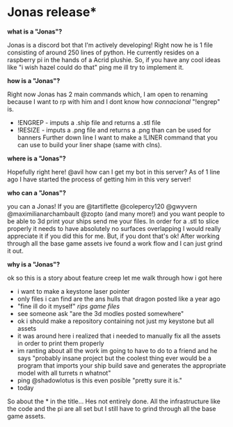 # Jonas release*

**what is a "Jonas"?**

Jonas is a discord bot that I'm actively developing!
Right now he is 1 file consisting of around 250 lines of python.
He currently resides on a raspberry pi in the hands of a Acrid plushie.
So, if you have any cool ideas like "i wish hazel could do that" ping me ill try to implement it.

**how is a "Jonas"?**

Right now Jonas has 2 main commands which, I am open to renaming because I want to rp with him and I dont know how *connacional* "!engrep" is.
* !ENGREP - imputs a .ship file and returns a .stl file
* !RESIZE - imputs a .png file and returns a .png than can be used for banners
Further down line I want to make a !LINER command that you can use to build your liner shape (same with clns).

**where is a "Jonas"?**

Hopefully right here!
@avil how can I get my bot in this server?
As of 1 line ago I have started the process of getting him in this very server!

**who can a "Jonas"?**

you can a Jonas!
If you are @tartiflette @colepercy120 @gwyvern  @maximilianarchambault @zopto (and many more!) and you want people to be able to 3d print your ships send me your files.
In order for a .stl to slice properly it needs to have absolutely no surfaces overlapping I would really appreciate it if you did this for me.
But, if you dont that's ok! 
After working through all the base game assets ive found a work flow and I can just grind it out.

**why is a "Jonas"?**

ok so this is a story about feature creep let me walk through how i got here 
* i want to make a keystone laser pointer
* only files i can find are the ans hulls that dragon posted like a year ago
* "fine ill do it myself" *rips game files*
* see someone ask "are the 3d modles posted somewhere"
* ok i should make a repository containing not just my keystone but all assets
* it was around here i realized that i needed to manually fix all the assets in order to print them properly 
* im ranting about all the work im going to have to do to a friend and he says "probably insane project but the coolest thing ever would be a program that imports your ship build save and generates the appropriate model with all turrets n whatnot"
* ping @shadowlotus is this even posible "pretty sure it is."
* today

So about the * in the title...
Hes not entirely done.
All the infrastructure like the code and the pi are all set but I still have to grind through all the base game assets.
